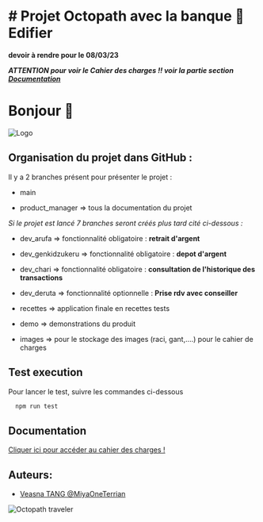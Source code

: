 # # Projet Octopath avec la banque 🏦 Edifier 

**devoir à rendre pour le 08/03/23**

***ATTENTION pour voir le Cahier des charges !! voir la partie section [Documentation](#documentation)***

# Bonjour 👋
![Logo](https://media.tenor.com/gPJodWI_nGwAAAAC/welcome.gif)

## Organisation du projet dans GitHub :

Il y a 2 branches présent pour présenter le projet :

- main  

- product_manager => tous la documentation du projet 

_Si le projet est lancé 7 branches seront créés plus tard cité ci-dessous :_

- dev_arufa => fonctionnalité obligatoire : **retrait d'argent**

- dev_genkidzukeru => fonctionnalité obligatoire : **depot d'argent**

- dev_chari => fonctionnalité obligatoire : **consultation de l'historique des transactions**

- dev_deruta => fonctionnalité optionnelle : **Prise rdv avec conseiller**

- recettes => application finale en recettes tests

- demo => demonstrations du produit 

- images => pour le stockage des images (raci, gant,....) pour le cahier de charges

## Test execution

Pour lancer le test, suivre les commandes ci-dessous

```bash
  npm run test
```

## Documentation

[Cliquer ici pour accéder au cahier des charges !](https://github.com/MiyaOneTerrian/m2_po_veasna_TANG/tree/product_manager)

## Auteurs:

- [Veasna TANG @MiyaOneTerrian](https://github.com/MiyaOneTerrian)

![Octopath traveler](https://media.tenor.com/j3YEqGjns2IAAAAC/octopath-traveler-tressa.gif)

